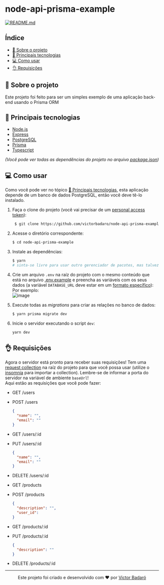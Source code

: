 # node-api-prisma-example

[![README.md](https://img.shields.io/badge/-Read%20in%20English-brightgreen?style=for-the-badge)](./README.md)

## Índice
- [🧾 Sobre o projeto](#-sobre-o-projeto)
- [🚀 Principais tecnologias](#-principais-tecnologias)
- [💻 Como usar](#-como-usar)
- [👌 Requisições](#-requisições)

## 🧾 Sobre o projeto
Este projeto foi feito para ser um simples exemplo de uma aplicação back-end usando o Prisma ORM

## 🚀 Principais tecnologias
- [Node.js](https://nodejs.org/)
- [Express](https://expressjs.com/)
- [PostgreSQL](https://www.postgresql.org/)
- [Prisma](https://www.prisma.io/)
- [Typescript](https://www.typescriptlang.org/)

_(Você pode ver todas as dependências do projeto no arquivo [package.json](./package.json))_

## 💻 Como usar
Como você pode ver no tópico [🚀 Principais tecnologias](#-principais-tecnologias), esta aplicação depende de um banco de dados PostgreSQL, então você deve tê-lo instalado.

1. Faça o clone do projeto (você vai precisar de um [personal access token](https://docs.github.com/pt/get-started/getting-started-with-git/about-remote-repositories#cloning-with-https-urls)):
   ```bash
    $ git clone https://github.com/victorbadaro/node-api-prisma-example.git
   ```

2. Acesse o diretório correspondente:
   ```bash
   $ cd node-api-prisma-example
   ```

3. Instale as dependências:
   ```bash
   $ yarn
   # sinta-se livre para usar outro gerenciador de pacotes, mas talvez você queira usar o yarn uma vez que já existe um arquivo yarn.lock na raíz do projeto
   ```

4. Crie um arquivo `.env` na raíz do projeto com o mesmo conteúdo que está no arquivo [.env.example](./.env.example) e preencha as variáveis com os seus dados (a variável `DATABASE_URL` deve estar em um [formato específico](https://www.prisma.io/docs/concepts/database-connectors/postgresql#connection-details)):<br />
   Por exemplo:<br />
   ![image](https://github.com/victorbadaro/node-api-prisma-example/assets/9096344/4f17cb5d-2929-49b2-895e-a1a23235028f)

5. Execute todas as _migrations_ para criar as relações no banco de dados:
   ```bash
   $ yarn prisma migrate dev
   ```

6. Inicie o servidor executando o script `dev`:
   ```bash
   yarn dev
   ```

## 👌 Requisições
Agora o servidor está pronto para receber suas requisições! Tem uma [request collection](./request_collection.json) na raíz do projeto para que você possa usar (utilize o [insomnia](https://insomnia.rest/) para importar a collection). Lembre-se de informar a porta do servidor na variável de ambiente `baseUrl`!<br />
Aqui estão as requisições que você pode fazer:

- GET /users
- POST /users
  ```json
  {
    "name": "",
    "email": ""
  }
  ```
- GET /users/:id
- PUT /users/:id
  ```json
  {
    "name": "",
    "email": ""
  }
  ```
- DELETE /users/:id

- GET /products
- POST /products
  ```json
  {
    "description": "",
    "user_id": 
  }
  ```
- GET /products/:id
- PUT /products/:id
  ```json
  {
    "description": "" 
  }
  ```
- DELETE /products/:id

---

<p align="center">Este projeto foi criado e desenvolvido com ❤ por <a href="https://github.com/victorbadaro">Victor Badaró</a></p>